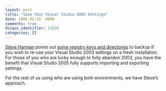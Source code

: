```yaml
---
layout: post
title: "Save Your Visual Studio 2003 Settings"
date: 2006-02-18 -0800
comments: true
disqus_identifier: 11838
categories: []
---
```

[Steve Harman](http://stevenharman.net/blog/ "Steve Harman's Blog")
points out [some registry keys and
directories](http://stevenharman.net/blog/archive/2006/02/19/ImportExportVS2003Settings.aspx "How To Save VS.NET 2003 Settings")
to backup if you wish to re-use your Visual Studio 2003 settings on a
fresh installation. For those of you who are lucky enough to fully
abandon 2003, you have the benefit that Visual Studio 2005 fully
supports importing and exporting settings.

For the rest of us using who are using both environments, we have
Steve’s approach.

